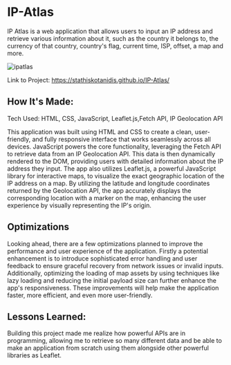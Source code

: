 # IP-Atlas

IP Atlas is a web application that allows users to input an IP address and retrieve various information about it, such as the country it belongs to, the currency of that country, country's flag, current time, ISP, offset, a map and more. 

![ipatlas](https://github.com/user-attachments/assets/64a9b6c6-e33b-4484-8513-4028f5a577af)

Link to Project: https://stathiskotanidis.github.io/IP-Atlas/

## How It's Made:
Tech Used: HTML, CSS, JavaScript, Leaflet.js,Fetch API, IP Geolocation API

This application was built using HTML and CSS to create a clean, user-friendly, and fully responsive interface that works seamlessly across all devices. JavaScript powers the core functionality, leveraging the Fetch API to retrieve data from an IP Geolocation API. This data is then dynamically rendered to the DOM, providing users with detailed information about the IP address they input. The app also utilizes Leaflet.js, a powerful JavaScript library for interactive maps, to visualize the exact geographic location of the IP address on a map. By utilizing the latitude and longitude coordinates returned by the Geolocation API, the app accurately displays the corresponding location with a marker on the map, enhancing the user experience by visually representing the IP's origin.

## Optimizations
Looking ahead, there are a few  optimizations planned to improve the performance and user experience of the application. Firstly a  potential enhancement is to introduce sophisticated error handling and user feedback to ensure graceful recovery from network issues or invalid inputs. Additionally, optimizing the loading of map assets by using techniques like lazy loading and reducing the initial payload size can further enhance the app's responsiveness. These improvements will help make the application faster, more efficient, and even more user-friendly.

## Lessons Learned:
Building this project made me realize how powerful APIs are in programming, allowing me to retrieve so many different data and be able to make an application from scratch using them alongside other powerful libraries as Leaflet.
